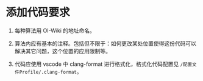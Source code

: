 # 添加代码要求

1. 每种算法用 OI-Wiki 的地址命名。

2. 算法内应有基本的注释。包括但不限于：如何更改某处位置使得这份代码可以解决其它问题，这个位置的应用限制等。

3. 代码应使用 vscode 中 clang-format 进行格式化，格式化代码配置见 `/配置文件Profile/.clang-format`。
